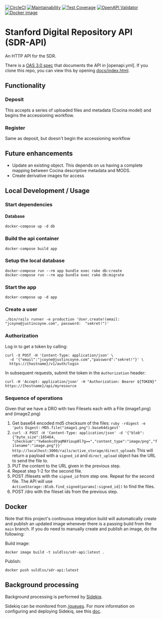 [![CircleCI](https://circleci.com/gh/sul-dlss/sdr-api.svg?style=svg)](https://circleci.com/gh/sul-dlss/sdr-api)
[![Maintainability](https://api.codeclimate.com/v1/badges/6e11d54474bfaf70480b/maintainability)](https://codeclimate.com/github/sul-dlss/sdr-api/maintainability)
[![Test Coverage](https://api.codeclimate.com/v1/badges/6e11d54474bfaf70480b/test_coverage)](https://codeclimate.com/github/sul-dlss/sdr-api/test_coverage)
[![OpenAPI Validator](http://validator.swagger.io/validator?url=https://raw.githubusercontent.com/sul-dlss/sdr-api/main/openapi.yml)](http://validator.swagger.io/validator/debug?url=https://raw.githubusercontent.com/sul-dlss/sdr-api/main/openapi.yml)
[![Docker image](https://images.microbadger.com/badges/image/suldlss/sdr-api.svg)](https://microbadger.com/images/suldlss/sdr-api "Get your own image badge on microbadger.com")

# Stanford Digital Repository API (SDR-API)

An HTTP API for the SDR.

There is a [OAS 3.0 spec](http://spec.openapis.org/oas/v3.0.2) that documents the API in [openapi.yml].  If you clone this repo, you can view this by opening [docs/index.html](docs/index.html).

## Functionality
### Deposit
This accepts a series of uploaded files and metadata (Cocina model) and begins the accessioning workflow.

### Register
Same as deposit, but doesn't begin the accessioning workflow

## Future enhancements
- Update an existing object. This depends on us having a complete mapping between Cocina descriptive metadata and MODS.
- Create derivative images for access

## Local Development / Usage

### Start dependencies

#### Database

```
docker-compose up -d db
```

### Build the api container

```
docker-compose build app
```

### Setup the local database

```
docker-compose run --rm app bundle exec rake db:create
docker-compose run --rm app bundle exec rake db:migrate
```

### Start the app

```
docker-compose up -d app
```

### Create a user

```
./bin/rails runner -e production 'User.create!(email: "jcoyne@justincoyne.com", password:  "sekret!")'
```

### Authorization

Log in to get a token by calling:

```
curl -X POST -H 'Content-Type: application/json' \
  -d '{"email":"jcoyne@justincoyne.com","password":"sekret!"}' \
  https://{hostname}/v1/auth/login
```

In subsequent requests, submit the token in the `Authorization` header:


```
curl -H 'Accept: application/json' -H "Authorization: Bearer ${TOKEN}" https://{hostname}/api/myresource
```


### Sequence of operations

Given that we have a DRO with two Filesets each with a File (image1.png) and (image2.png)

1. Get base64 encoded md5 checksum of the files: `ruby -rdigest -e 'puts Digest::MD5.file("image1.png").base64digest'`
1. `curl -X POST -H 'Content-Type: application/json' -d '{"blob":{"byte_size":185464, "checksum":"Yw6eokcdYaqMAYioup0l7g==","content_type":"image/png","filename":"image.png"}}' http://localhost:3000/rails/active_storage/direct_uploads`
  This will return a payload with a `signed_id` and `direct_upload` object has the URL to send the file to.
1. PUT the content to the URL given in the previous step.
1. Repeat step 1-2 for the second file.
1. POST /filesets with the `signed_id` from step one.  Repeat for the second file. The API will use `ActiveStorage::Blob.find_signed(params[:signed_id])` to find the files.
1. POST /dro with the fileset ids from the previous step.

## Docker

Note that this project's continuous integration build will automatically create and publish an updated image whenever there is a passing build from the `main` branch. If you do need to manually create and publish an image, do the following:

Build image:
```
docker image build -t suldlss/sdr-api:latest .
```

Publish:
```
docker push suldlss/sdr-api:latest
```

## Background processing
Background processing is performed by [Sidekiq](https://github.com/mperham/sidekiq).

Sidekiq can be monitored from [/queues](http://localhost:3000/queues).
For more information on configuring and deploying Sidekiq, see this [doc](https://github.com/sul-dlss/DevOpsDocs/blob/master/projects/sul-requests/background_jobs.md).
